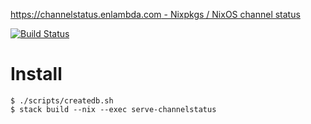 [https://channelstatus.enlambda.com - Nixpkgs / NixOS channel status](https://channelstatus.enlambda.com)

[![Build Status](https://travis-ci.org/Enlambda/nix-channel-status.svg?branch=develop)](https://travis-ci.org/Enlambda/nix-channel-status)

# Install

    $ ./scripts/createdb.sh
    $ stack build --nix --exec serve-channelstatus

